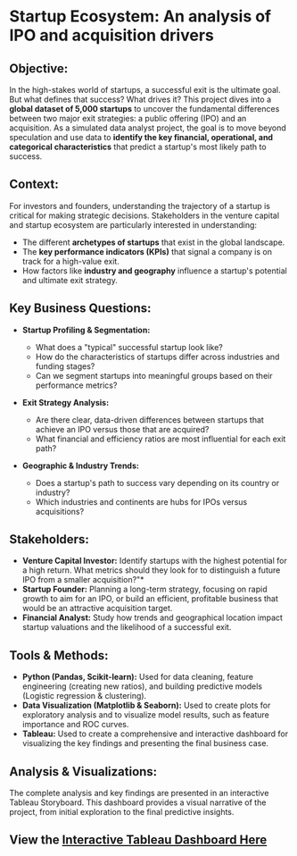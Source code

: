 # Startup Ecosystem: An analysis of IPO and acquisition drivers

## Objective:
In the high-stakes world of startups, a successful exit is the ultimate goal. But what defines that success? What drives it? This project dives into a **global dataset of 5,000 startups** to uncover the fundamental differences between two major exit strategies: a public offering (IPO) and an acquisition. As a simulated data analyst project, the goal is to move beyond speculation and use data to **identify the key financial, operational, and categorical characteristics** that predict a startup's most likely path to success.

## Context:
For investors and founders, understanding the trajectory of a startup is critical for making strategic decisions. Stakeholders in the venture capital and startup ecosystem are particularly interested in understanding:

* The different **archetypes of startups** that exist in the global landscape.
* The **key performance indicators (KPIs)** that signal a company is on track for a high-value exit.
* How factors like **industry and geography** influence a startup's potential and ultimate exit strategy.

## Key Business Questions:
* **Startup Profiling & Segmentation:**
    * What does a "typical" successful startup look like?
    * How do the characteristics of startups differ across industries and funding stages?
    * Can we segment startups into meaningful groups based on their performance metrics?

* **Exit Strategy Analysis:**
    * Are there clear, data-driven differences between startups that achieve an IPO versus those that are acquired?
    * What financial and efficiency ratios are most influential for each exit path?

* **Geographic & Industry Trends:**
    * Does a startup's path to success vary depending on its country or industry?
    * Which industries and continents are hubs for IPOs versus acquisitions?

## Stakeholders:
* **Venture Capital Investor:** Identify startups with the highest potential for a high return. What metrics should they look for to distinguish a future IPO from a smaller acquisition?"*
* **Startup Founder:** Planning a long-term strategy, focusing on rapid growth to aim for an IPO, or build an efficient, profitable business that would be an attractive acquisition target.
* **Financial Analyst:** Study how trends and geographical location impact startup valuations and the likelihood of a successful exit.

## Tools & Methods:
* **Python (Pandas, Scikit-learn):** Used for data cleaning, feature engineering (creating new ratios), and building predictive models (Logistic regression & clustering).
* **Data Visualization (Matplotlib & Seaborn):** Used to create plots for exploratory analysis and to visualize model results, such as feature importance and ROC curves.
* **Tableau:** Used to create a comprehensive and interactive dashboard for visualizing the key findings and presenting the final business case.

## Analysis & Visualizations:

The complete analysis and key findings are presented in an interactive Tableau Storyboard. This dashboard provides a visual narrative of the project, from initial exploration to the final predictive insights.

## View the [**Interactive Tableau Dashboard Here**](https://public.tableau.com/app/profile/.lvaro.madrigal/viz/AnalyzingthestartupsecosystemIPOsandAcquisitions/INTRO)
